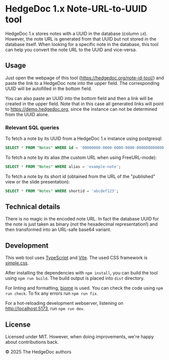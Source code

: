 # HedgeDoc 1.x Note-URL-to-UUID tool

HedgeDoc 1.x stores notes with a UUID in the database (column `id`).
However, the note URL is generated from that UUID but not stored in the database itself.
When looking for a specific note in the database, this tool can help you convert the note URL to the UUID and vice-versa.

## Usage

Just open the webpage of this tool (<https://hedgedoc.org/note-id-tool/>) and paste the link to a HedgeDoc note into the
upper field. The corresponding UUID will be autofilled in the bottom field.

You can also paste an UUID into the bottom field and then a link will be created in the upper field. Note that in this case
all generated links will point to <https://demo.hedgedoc.org>, since the instance can not be determined from the UUID alone.

### Relevant SQL queries

To fetch a note by its UUID from a HedgeDoc 1.x instance using postgresql:

```sql
SELECT * FROM "Notes" WHERE id = '00000000-0000-0000-0000-000000000000';
```

To fetch a note by its alias (the custom URL when using FreeURL-mode):

```sql
SELECT * FROM "Notes" WHERE alias = 'example-note';
```

To fetch a note by its short id (obtained from the URL of the "published" view or the slide presentation):

```sql
SELECT * FROM "Notes" WHERE shortid = 'abcdef123';
```

## Technical details

There is no magic in the encoded note URL. In fact the database UUID for the note is just taken as binary (not the hexadecimal
representation!) and then transformed into an URL-safe base64 variant.

## Development

This web tool uses [TypeScript](https://www.typescriptlang.org/) and [Vite](https://vite.dev/).
The used CSS framework is [simple.css](https://simplecss.org/).

After installing the dependencies with `npm install`, you can build the tool using `npm run build`.
The build output is placed into `dist` directory.

For linting and formatting, [biome](https://biomejs.dev/) is used. You can check the code using `npm run check`.
To fix any errors run `npm run fix`.

For a hot-reloading development webserver, listening on <http://localhost:5173>, run `npm run dev`.

## License

Licensed under MIT. However, when doing improvements, we're happy about contributions back.

© 2025 The HedgeDoc authors
